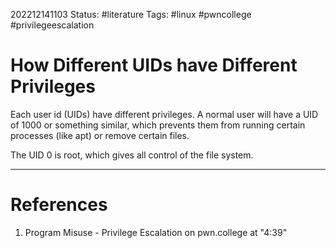 202212141103
Status: #literature 
Tags: #linux #pwncollege #privilegeescalation 

# How Different UIDs have Different Privileges
Each user id (UIDs) have different privileges. A normal user will have a UID of 1000 or something similar, which prevents them from running certain processes (like apt) or remove certain files.

The UID 0 is root, which gives all control of the file system.





---
# References
1. Program Misuse - Privilege Escalation on pwn.college at "4:39"